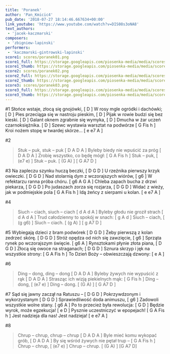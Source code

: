 ```yaml
---
title: 'Poranek'
author: 'Pan_Kmicic4'
pub_date: '2018-07-27 18:14:46.667634+00:00'
link_youtube: 'https://www.youtube.com/watch?v=DIS08s3oNA8'
text_authors:
 - 'jacek-kaczmarski'
composers:
 - 'zbigniew-lapinski'
performers:
 - 'kaczmarski-gintrowski-lapinski'
score1: scores/poranek01.png
score1_full: https://storage.googleapis.com/piosenka-media/media/scores/poranek01.png
score1_thumb: https://storage.googleapis.com/piosenka-media/media/scores/poranek01.png.180x0_q85_upscale.png
score2: scores/poranek02.png
score2_full: https://storage.googleapis.com/piosenka-media/media/scores/poranek02.png
score2_thumb: https://storage.googleapis.com/piosenka-media/media/scores/poranek02.png.180x0_q85_upscale.png
score3: scores/poranek03.png
score3_full: https://storage.googleapis.com/piosenka-media/media/scores/poranek03.png
score3_thumb: https://storage.googleapis.com/piosenka-media/media/scores/poranek03.png.180x0_q85_upscale.png
---
```


#1
Słońce wstaje, złocą się gnojówki, [ D ]
W rosy mgle ogródki i dachówki; [ D ]
Pies przeciąga się w nastroju pieskim, [ D ]
Pijak w rowie budzi się bez kieski. [ D ]
Galant oknem zgrabnie się wymyka, [ D ]
Dmucha w żar uczeń czarnoksiężnika. [ D ]
Szewc wystawia warsztat na podwórze [ G Fis h ]
Kroi nożem stopę w twardej skórze… [ e e7 A ]

#2
>Stuk – puk, stuk – puk [ D A D A ]
>Byleby biedy nie wpuścić za próg [ D A D A ]
>Zrobię wszystko, co będę mógł: [ G A Fis h ]
>Stuk – puk, [ (e7 e) ]
>Stuk – puk. [ (G A) ]
>[ G A7 D ]

#3
Na zapleczu szynku huczą beczki, [ D G D ]
U rzeźnika pierwszy krzyk owieczki. [ D G D ]
Nad stolarnią dym z wczorajszych wiórów, [ g6 ]
W refektarzu ranna próba chóru. [ g6 A G A ]
Chleba zapach bucha z drzwi piekarza, [ D G D ]
Po judaszach zorza się rozjarza, [ D G D ]
Widać z wieży, jak w podmiejskie pola [ G A Fis h ]
Idą żeńcy z sierpami u kolan. [ e e7 A ]

#4
>Siuch – ciach, siuch – ciach [ d A d A ]
>Byleby głodu nie groził strach [ d A d A ]
>Trud całodzienny to spokój w snach: [ g A d ]
>Siuch – ciach, [ (g g6) ]
>Siuch – ciach. [ (g A) ]
>[ g A7 D ]

#5
Wybiegają dzieci z bram podwórek [ D G D ]
Żeby pierwszą z kolan zedrzeć skórę. [ D G D ]
Stróż opędza od nich się zawzięcie, [ g6 ]
Sprząta rynek po wczorajszym święcie. [ g6 A ]
Rynsztokami płynie złota piana, [ D G D ]
Złocą się owoce na straganach; [ D G D ]
Sznura skrzyp i jęk na wszystkie strony: [ G A Fis h ]
To Dzień Boży – obwieszczają dzwony: [ e A ]

#6
>Ding – dong, ding – dong [ D A D A ]
>Byleby żywych nie wypuścić z rąk [ D A D A ]
>Strasząc ich wizją piekielnych mąk: [ G Fis h ]
>Ding – dong, [ (e7 e) ]
>Ding – dong. [ (G A) ]
>[ G A7 D ]

#7
Sąd się jawny zaczął na Ratuszu – [ D G D ]
Pokrzywdzonym i wykorzystanym [ D G D ]
Sprawiedliwość doda animuszu, [ g6 ]
Zadowoli wszystkie wolne stany. [ g6 A ]
Po to przecież była rewolucja: [ G D ]
Będzie wyrok, może egzekucja! [ e D ]
Pysznie uczestniczyć w epopejach! [ G A Fis h ]
Jest nadzieja dla nas! Jest nadzieja! [ e e7 A ]

#8
>Chrup – chrup, chrup – chrup [ D A D A ]
>Byle mieć komu wykopać grób, [ D A D A ]
>By się wśród żywych nie pętał trup – [  G A Fis h ]
>Chrup – chrup, [ (e7 e) ]
>Chrup – chrup. [ (G A) ]
>[G A7 D]